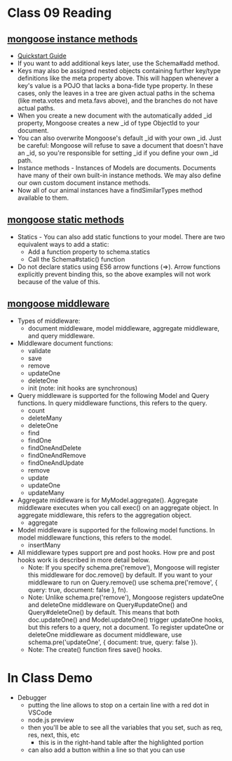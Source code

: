 # Class 09 Reading 

## [mongoose instance methods](https://mongoosejs.com/docs/guide.html#methods)
- [Quickstart Guide](https://mongoosejs.com/docs/index.html)
- If you want to add additional keys later, use the Schema#add method.
- Keys may also be assigned nested objects containing further key/type definitions like the meta property above. This will happen whenever a key's value is a POJO that lacks a bona-fide type property. In these cases, only the leaves in a tree are given actual paths in the schema (like meta.votes and meta.favs above), and the branches do not have actual paths.
- When you create a new document with the automatically added _id property, Mongoose creates a new _id of type ObjectId to your document.
- You can also overwrite Mongoose's default _id with your own _id. Just be careful: Mongoose will refuse to save a document that doesn't have an _id, so you're responsible for setting _id if you define your own _id path.
- Instance methods - Instances of Models are documents. Documents have many of their own built-in instance methods. We may also define our own custom document instance methods.
- Now all of our animal instances have a findSimilarTypes method available to them.

## [mongoose static methods](https://mongoosejs.com/docs/guide.html#statics)
- Statics - You can also add static functions to your model. There are two equivalent ways to add a static:
    - Add a function property to schema.statics
    - Call the Schema#static() function
- Do not declare statics using ES6 arrow functions (=>). Arrow functions explicitly prevent binding this, so the above examples will not work because of the value of this.

## [mongoose middleware](https://mongoosejs.com/docs/middleware.html)
- Types of middleware: 
    - document middleware, model middleware, aggregate middleware, and query middleware.
- Middleware document functions: 
    - validate
    - save
    - remove
    - updateOne
    - deleteOne
    - init (note: init hooks are synchronous)
- Query middleware is supported for the following Model and Query functions. In query middleware functions, this refers to the query.
    - count
    - deleteMany
    - deleteOne
    - find
    - findOne
    - findOneAndDelete
    - findOneAndRemove
    - findOneAndUpdate
    - remove
    - update
    - updateOne
    - updateMany
- Aggregate middleware is for MyModel.aggregate(). Aggregate middleware executes when you call exec() on an aggregate object. In aggregate middleware, this refers to the aggregation object.
    - aggregate 
- Model middleware is supported for the following model functions. In model middleware functions, this refers to the model.
    - insertMany
- All middleware types support pre and post hooks. How pre and post hooks work is described in more detail below.
    - Note: If you specify schema.pre('remove'), Mongoose will register this middleware for doc.remove() by default. If you want to your middleware to run on Query.remove() use schema.pre('remove', { query: true, document: false }, fn).
    - Note: Unlike schema.pre('remove'), Mongoose registers updateOne and deleteOne middleware on Query#updateOne() and Query#deleteOne() by default. This means that both doc.updateOne() and Model.updateOne() trigger updateOne hooks, but this refers to a query, not a document. To register updateOne or deleteOne middleware as document middleware, use schema.pre('updateOne', { document: true, query: false }).
    - Note: The create() function fires save() hooks.

# In Class Demo 
- Debugger 
    - putting the line allows to stop on a certain line with a red dot in VSCode 
    - node.js preview 
    - then you'll be able to see all the variables that you set, such as req, res, next, this, etc 
        - this is in the right-hand table after the highlighted portion 
    - can also add a button within a line so that you can use 

